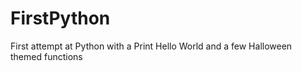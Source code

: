# FirstPython
First attempt at Python with a Print Hello World and a few Halloween themed functions

